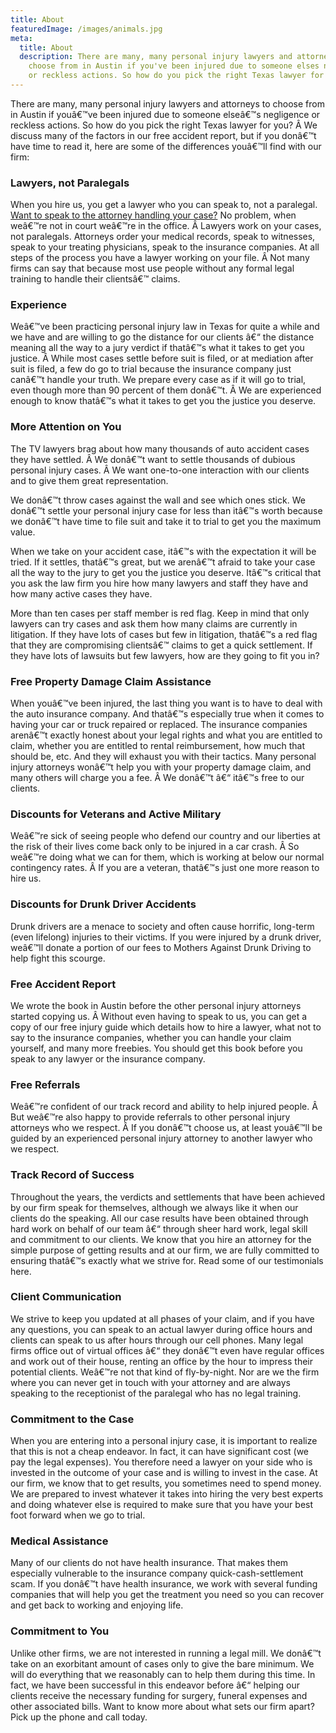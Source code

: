 ```yaml
---
title: About
featuredImage: /images/animals.jpg
meta:
  title: About
  description: There are many, many personal injury lawyers and attorneys to
    choose from in Austin if you've been injured due to someone elses negligence
    or reckless actions. So how do you pick the right Texas lawyer for you?
---
```

<!--StartFragment-->

There are many, many personal injury lawyers and attorneys to choose from in Austin if youâ€™ve been injured due to someone elseâ€™s negligence or reckless actions. So how do you pick the right Texas lawyer for you? Â We discuss many of the factors in our free accident report, but if you donâ€™t have time to read it, here are some of the differences youâ€™ll find with our firm:

### Lawyers, not Paralegals

When you hire us, you get a lawyer who you can speak to, not a paralegal. [Want to speak to the attorney handling your case?](/meet-us/) No problem, when weâ€™re not in court weâ€™re in the office. Â Lawyers work on your cases, not paralegals. Attorneys order your medical records, speak to witnesses, speak to your treating physicians, speak to the insurance companies. At all steps of the process you have a lawyer working on your file. Â Not many firms can say that because most use people without any formal legal training to handle their clientsâ€™ claims.

### Experience

Weâ€™ve been practicing personal injury law in Texas for quite a while and we have and are willing to go the distance for our clients â€“ the distance meaning all the way to a jury verdict if thatâ€™s what it takes to get you justice. Â While most cases settle before suit is filed, or at mediation after suit is filed, a few do go to trial because the insurance company just canâ€™t handle your truth. We prepare every case as if it will go to trial, even though more than 90 percent of them donâ€™t. Â We are experienced enough to know thatâ€™s what it takes to get you the justice you deserve.

### More Attention on You

The TV lawyers brag about how many thousands of auto accident cases they have settled. Â We donâ€™t want to settle thousands of dubious personal injury cases. Â We want one-to-one interaction with our clients and to give them great representation.

We donâ€™t throw cases against the wall and see which ones stick. We donâ€™t settle your personal injury case for less than itâ€™s worth because we donâ€™t have time to file suit and take it to trial to get you the maximum value.

When we take on your accident case, itâ€™s with the expectation it will be tried. If it settles, thatâ€™s great, but we arenâ€™t afraid to take your case all the way to the jury to get you the justice you deserve. Itâ€™s critical that you ask the law firm you hire how many lawyers and staff they have and how many active cases they have.

More than ten cases per staff member is red flag. Keep in mind that only lawyers can try cases and ask them how many claims are currently in litigation. If they have lots of cases but few in litigation, thatâ€™s a red flag that they are compromising clientsâ€™ claims to get a quick settlement. If they have lots of lawsuits but few lawyers, how are they going to fit you in?

### Free Property Damage Claim Assistance

When youâ€™ve been injured, the last thing you want is to have to deal with the auto insurance company. And thatâ€™s especially true when it comes to having your car or truck repaired or replaced. The insurance companies arenâ€™t exactly honest about your legal rights and what you are entitled to claim, whether you are entitled to rental reimbursement, how much that should be, etc. And they will exhaust you with their tactics. Many personal injury attorneys wonâ€™t help you with your property damage claim, and many others will charge you a fee. Â We donâ€™t â€“ itâ€™s free to our clients.

### Discounts for Veterans and Active Military

Weâ€™re sick of seeing people who defend our country and our liberties at the risk of their lives come back only to be injured in a car crash. Â So weâ€™re doing what we can for them, which is working at below our normal contingency rates. Â If you are a veteran, thatâ€™s just one more reason to hire us.

### Discounts for Drunk Driver Accidents

Drunk drivers are a menace to society and often cause horrific, long-term (even lifelong) injuries to their victims. If you were injured by a drunk driver, weâ€™ll donate a portion of our fees to Mothers Against Drunk Driving to help fight this scourge.

### Free Accident Report

We wrote the book in Austin before the other personal injury attorneys started copying us. Â Without even having to speak to us, you can get a copy of our free injury guide which details how to hire a lawyer, what not to say to the insurance companies, whether you can handle your claim yourself, and many more freebies. You should get this book before you speak to any lawyer or the insurance company.

### Free Referrals

Weâ€™re confident of our track record and ability to help injured people. Â But weâ€™re also happy to provide referrals to other personal injury attorneys who we respect. Â If you donâ€™t choose us, at least youâ€™ll be guided by an experienced personal injury attorney to another lawyer who we respect.

### Track Record of Success

Throughout the years, the verdicts and settlements that have been achieved by our firm speak for themselves, although we always like it when our clients do the speaking. All our case results have been obtained through hard work on behalf of our team â€“ through sheer hard work, legal skill and commitment to our clients. We know that you hire an attorney for the simple purpose of getting results and at our firm, we are fully committed to ensuring thatâ€™s exactly what we strive for. Read some of our testimonials here.

### Client Communication

We strive to keep you updated at all phases of your claim, and if you have any questions, you can speak to an actual lawyer during office hours and clients can speak to us after hours through our cell phones. Many legal firms office out of virtual offices â€“ they donâ€™t even have regular offices and work out of their house, renting an office by the hour to impress their potential clients. Weâ€™re not that kind of fly-by-night. Nor are we the firm where you can never get in touch with your attorney and are always speaking to the receptionist of the paralegal who has no legal training.

### Commitment to the Case

When you are entering into a personal injury case, it is important to realize that this is not a cheap endeavor. In fact, it can have significant cost (we pay the legal expenses). You therefore need a lawyer on your side who is invested in the outcome of your case and is willing to invest in the case. At our firm, we know that to get results, you sometimes need to spend money. We are prepared to invest whatever it takes into hiring the very best experts and doing whatever else is required to make sure that you have your best foot forward when we go to trial.

### Medical Assistance

Many of our clients do not have health insurance. That makes them especially vulnerable to the insurance company quick-cash-settlement scam. If you donâ€™t have health insurance, we work with several funding companies that will help you get the treatment you need so you can recover and get back to working and enjoying life.

### Commitment to You

Unlike other firms, we are not interested in running a legal mill. We donâ€™t take on an exorbitant amount of cases only to give the bare minimum. We will do everything that we reasonably can to help them during this time. In fact, we have been successful in this endeavor before â€“ helping our clients receive the necessary funding for surgery, funeral expenses and other associated bills. Want to know more about what sets our firm apart? Pick up the phone and call today.

<!--EndFragment-->